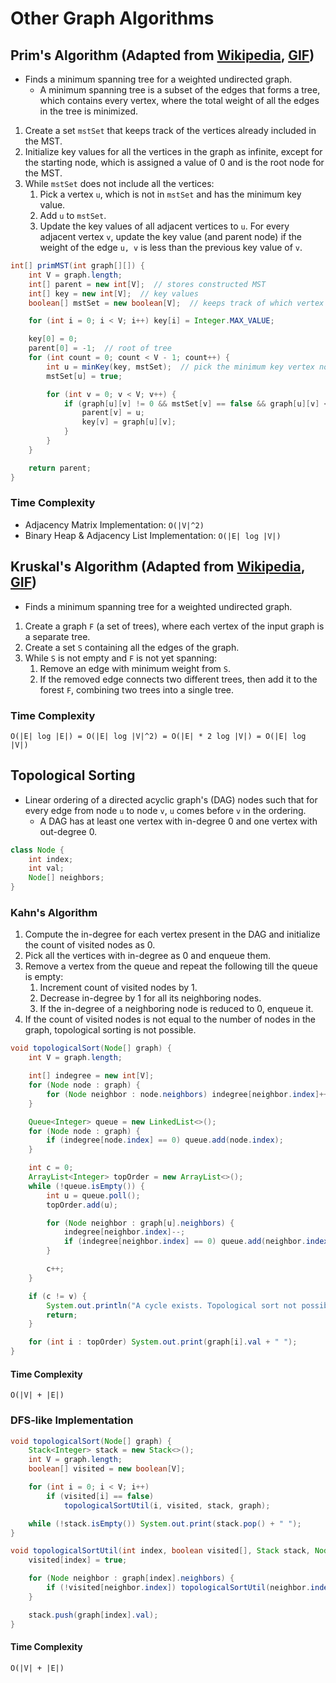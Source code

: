 # Other Graph Algorithms

## Prim's Algorithm (Adapted from [Wikipedia](https://en.wikipedia.org/wiki/Prim%27s_algorithm), [GIF](assets/Prim.gif))

- Finds a minimum spanning tree for a weighted undirected graph.
    - A minimum spanning tree is a subset of the edges that forms a tree, which contains every vertex, where the total weight of all the edges in the tree is minimized.

1. Create a set `mstSet` that keeps track of the vertices already included in the MST.
2. Initialize key values for all the vertices in the graph as infinite, except for the starting node, which is assigned a value of 0 and is the root node for the MST.
4. While `mstSet` does not include all the vertices:
    1. Pick a vertex `u`, which is not in `mstSet` and has the minimum key value.
    2. Add `u` to `mstSet`.
    3. Update the key values of all adjacent vertices to `u`. For every adjacent vertex `v`, update the key value (and parent node) if the weight of the edge `u, v` is less than the previous key value of `v`.

```java
int[] primMST(int graph[][]) {
    int V = graph.length;
    int[] parent = new int[V];  // stores constructed MST
    int[] key = new int[V];  // key values
    boolean[] mstSet = new boolean[V];  // keeps track of which vertex is in MST

    for (int i = 0; i < V; i++) key[i] = Integer.MAX_VALUE;

    key[0] = 0;
    parent[0] = -1;  // root of tree
    for (int count = 0; count < V - 1; count++) {
        int u = minKey(key, mstSet);  // pick the minimum key vertex not in mstSet
        mstSet[u] = true;

        for (int v = 0; v < V; v++) {
            if (graph[u][v] != 0 && mstSet[v] == false && graph[u][v] < key[v]) {
                parent[v] = u;
                key[v] = graph[u][v];
            }
        }
    }

    return parent;
}
```

### Time Complexity

- Adjacency Matrix Implementation: `O(|V|^2)`
- Binary Heap & Adjacency List Implementation: `O(|E| log |V|)`

## Kruskal's Algorithm (Adapted from [Wikipedia](https://en.wikipedia.org/wiki/Kruskal%27s_algorithm), [GIF](assets/Kruskal.gif))

- Finds a minimum spanning tree for a weighted undirected graph.

1. Create a graph `F` (a set of trees), where each vertex of the input graph is a separate tree.
2. Create a set `S` containing all the edges of the graph.
3. While `S` is not empty and `F` is not yet spanning:
    1. Remove an edge with minimum weight from `S`.
    2. If the removed edge connects two different trees, then add it to the forest `F`, combining two trees into a single tree.

### Time Complexity

```
O(|E| log |E|) = O(|E| log |V|^2) = O(|E| * 2 log |V|) = O(|E| log |V|)
```

## Topological Sorting

- Linear ordering of a directed acyclic graph's (DAG) nodes such that for every edge from node `u` to node `v`, `u` comes before `v` in the ordering.
    - A DAG has at least one vertex with in-degree 0 and one vertex with out-degree 0.

```java
class Node {
    int index;
    int val;
    Node[] neighbors;
}
```

### Kahn's Algorithm

1. Compute the in-degree for each vertex present in the DAG and initialize the count of visited nodes as 0.
2. Pick all the vertices with in-degree as 0 and enqueue them.
3. Remove a vertex from the queue and repeat the following till the queue is empty:
    1. Increment count of visited nodes by 1.
    2. Decrease in-degree by 1 for all its neighboring nodes.
    3. If the in-degree of a neighboring node is reduced to 0, enqueue it.
4. If the count of visited nodes is not equal to the number of nodes in the graph, topological sorting is not possible.

```java
void topologicalSort(Node[] graph) {
    int V = graph.length;

    int[] indegree = new int[V];
    for (Node node : graph) {
        for (Node neighbor : node.neighbors) indegree[neighbor.index]++;
    }

    Queue<Integer> queue = new LinkedList<>();
    for (Node node : graph) {
        if (indegree[node.index] == 0) queue.add(node.index);
    }

    int c = 0;
    ArrayList<Integer> topOrder = new ArrayList<>();
    while (!queue.isEmpty()) {
        int u = queue.poll();
        topOrder.add(u);

        for (Node neighbor : graph[u].neighbors) {
            indegree[neighbor.index]--;
            if (indegree[neighbor.index] == 0) queue.add(neighbor.index);
        }

        c++;
    }

    if (c != v) {
        System.out.println("A cycle exists. Topological sort not possible.");
        return;
    }

    for (int i : topOrder) System.out.print(graph[i].val + " ");
}
```

#### Time Complexity

```
O(|V| + |E|)
```

### DFS-like Implementation

```java
void topologicalSort(Node[] graph) {
    Stack<Integer> stack = new Stack<>();
    int V = graph.length;
    boolean[] visited = new boolean[V];

    for (int i = 0; i < V; i++)
        if (visited[i] == false)
            topologicalSortUtil(i, visited, stack, graph);

    while (!stack.isEmpty()) System.out.print(stack.pop() + " ");
}

void topologicalSortUtil(int index, boolean visited[], Stack stack, Node[] graph) {
    visited[index] = true;

    for (Node neighbor : graph[index].neighbors) {
        if (!visited[neighbor.index]) topologicalSortUtil(neighbor.index, visited, stack, graph);
    }

    stack.push(graph[index].val);
}
```

#### Time Complexity

```
O(|V| + |E|)
```
